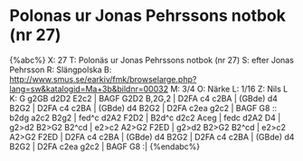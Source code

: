 # Polonas ur Jonas Pehrssons notbok (nr 27)

{%abc%}
X: 27
T: Polonäs ur Jonas Pehrssons notbok (nr 27)
S: efter Jonas Pehrsson
R: Slängpolska
B: http://www.smus.se/earkiv/fmk/browselarge.php?lang=sw&katalogid=Ma+3b&bildnr=00032
M: 3/4
O: Närke
L: 1/16
Z: Nils L
K: G
g2GB d2D2 E2c2 | BAGF G2D2 B,2G,2 | D2FA c4 c2BA | (GBde) d4 B2G2 |
D2FA c4 c2BA | (GBde) d4 B2G2 | D2FA c2ea g2c2 | BAGF G8 ::
b2dg a2c2 B2g2 | fed^c d2A2 F2D2 | B2d^c d2c2 Aceg | fedc d2A2 D4 |
g2>d2 B2>G2 B2^cd | e2>c2 A2>G2 F2ED | g2>d2 B2>G2 B2^cd | e2>c2 A2>G2 F2ED |
D2FA c4 c2BA | (GBde) d4 B2G2 | D2FA c4 c2BA | (GBde) d4 B2G2 |
D2FA c2ea g2c2 | BAGF G8 :|
{%endabc%}
